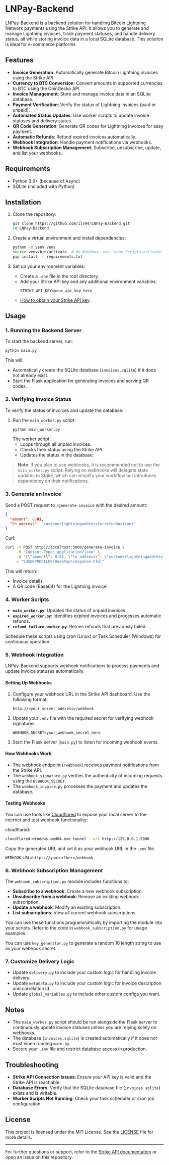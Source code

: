 # LNPay-Backend

LNPay-Backend is a backend solution for handling Bitcoin Lightning Network payments using the Strike API. It allows you to generate and manage Lightning invoices, track payment statuses, and handle delivery status, all while storing invoice data in a local SQLite database. This solution is ideal for e-commerce platforms.

## Features

- **Invoice Generation**: Automatically generate Bitcoin Lightning invoices using the Strike API.
- **Currency to BTC Conversion**: Convert amounts in supported currencies to BTC using the CoinGecko API.
- **Invoice Management**: Store and manage invoice data in an SQLite database.
- **Payment Verification**: Verify the status of Lightning invoices (paid or unpaid).
- **Automated Status Updates**: Use worker scripts to update invoice statuses and delivery status.
- **QR Code Generation**: Generate QR codes for Lightning invoices for easy payment.
- **Automatic Refunds**: Refund expired invoices automatically.
- **Webhook Integration**: Handle payment notifications via webhooks.
- **Webhook Subscription Management**: Subscribe, unsubscribe, update, and list your webhooks.

## Requirements

- Python 3.9+ (because of Async)
- SQLite (included with Python)

## Installation

1. Clone the repository:
   ```bash
   git clone https://github.com/ils94/LNPay-Backend.git
   cd LNPay-Backend
   ```

2. Create a virtual environment and install dependencies:
   ```bash
   python -m venv venv
   source venv/bin/activate  # On Windows, use `venv\Scripts\activate`
   pip install -r requirements.txt
   ```

3. Set up your environment variables:
   - Create a `.env` file in the root directory.
   - Add your Strike API key and any additional environment variables:
     ```env
     STRIKE_API_KEY=your_api_key_here
     ```
   - [How to obtain your Strike API key](https://docs.strike.me/).

## Usage

### 1. Running the Backend Server
To start the backend server, run:
```bash
python main.py
```
This will:
- Automatically create the SQLite database (`invoices.sqlite`) if it does not already exist.
- Start the Flask application for generating invoices and serving QR codes.

### 2. Verifying Invoice Status
To verify the status of invoices and update the database:
1. Run the `main_worker.py` script:
   ```bash
   python main_worker.py
   ```
   The worker script:
   - Loops through all unpaid invoices.
   - Checks their status using the Strike API.
   - Updates the status in the database.

> **Note**: If you plan to use webhooks, it is recommended not to use the `main_worker.py` script. Relying on webhooks will delegate state updates to Strike, which can simplify your workflow but introduces dependency on their notifications.

### 3. Generate an Invoice
Send a POST request to `/generate-invoice` with the desired amount:
```json
{
  "amount": 0.01,
  "ln_address": "customerlightningaddressforrefundactions"
}
```
Curl:
```bash
curl -X POST http://localhost:5000/generate-invoice \
     -H "Content-Type: application/json" \
     -d "{\"amount\": 0.01, \"ln_address\": \"customerlightningaddressforrefundactions\"}" \
     > "%USERPROFILE%\Desktop\response.html"
```
This will return:
- Invoice details
- A QR code (Base64) for the Lightning invoice

### 4. Worker Scripts

- **`main_worker.py`**: Updates the status of unpaid invoices.
- **`expired_worker.py`**: Identifies expired invoices and processes automatic refunds.
- **`refund_failure_worker.py`**: Retries refunds that previously failed.

Schedule these scripts using cron (Linux) or Task Scheduler (Windows) for continuous operation.

### 5. Webhook Integration
LNPay-Backend supports webhook notifications to process payments and update invoice statuses automatically.

#### Setting Up Webhooks
1. Configure your webhook URL in the Strike API dashboard. Use the following format:
   ```
   http://<your_server_address>/webhook
   ```

2. Update your `.env` file with the required secret for verifying webhook signatures:
   ```env
   WEBHOOK_SECRET=your_webhook_secret_here
   ```

3. Start the Flask server (`main.py`) to listen for incoming webhook events.

#### How Webhooks Work
- The webhook endpoint (`/webhook`) receives payment notifications from the Strike API.
- The `webhook_signature.py` verifies the authenticity of incoming requests using the `WEBHOOK_SECRET`.
- The `webhook_invoice.py` processes the payment and updates the database.

#### Testing Webhooks
You can use tools like [Cloudflared](https://developers.cloudflare.com/cloudflare-one/connections/connect-networks/downloads/) to expose your local server to the internet and test webhook functionality:

cloudflared:

```bash
cloudflared-windows-amd64.exe tunnel --url http://127.0.0.1:5000
```

Copy the generated URL and set it as your webhook URL in the `.env` file.

```env
WEBHOOK_URL=https://yoururlhere/webhook
```

### 6. Webhook Subscription Management
The `webhook_subscription.py` module includes functions to:

- **Subscribe to a webhook**: Create a new webhook subscription.
- **Unsubscribe from a webhook**: Remove an existing webhook subscription.
- **Update a webhook**: Modify an existing subscription.
- **List subscriptions**: View all current webhook subscriptions.

You can use these functions programmatically by importing the module into your scripts. Refer to the code in `webhook_subscription.py` for usage examples.

You can use `key_generator.py` to generate a random 10 length string to use as your webhook secret.

### 7. Customize Delivery Logic
- Update `delivery.py` to include your custom logic for handling invoice delivery.
- Update `metadata.py` to include your custom logic for invoice description and correlation id.
- Update `global_variables.py` to include other custom configs you want.

## Notes

- The `main_worker.py` script should be run alongside the Flask server to continuously update invoice statuses unless you are relying solely on webhooks.
- The database (`invoices.sqlite`) is created automatically if it does not exist when running `main.py`.
- Secure your `.env` file and restrict database access in production.

## Troubleshooting

- **Strike API Connection Issues**: Ensure your API key is valid and the Strike API is reachable.
- **Database Errors**: Verify that the SQLite database file (`invoices.sqlite`) exists and is writable.
- **Worker Scripts Not Running**: Check your task scheduler or cron job configuration.

## License
This project is licensed under the MIT License. See the [LICENSE](LICENSE) file for more details.

---

For further questions or support, refer to the [Strike API documentation](https://docs.strike.me/) or open an issue on this repository.

